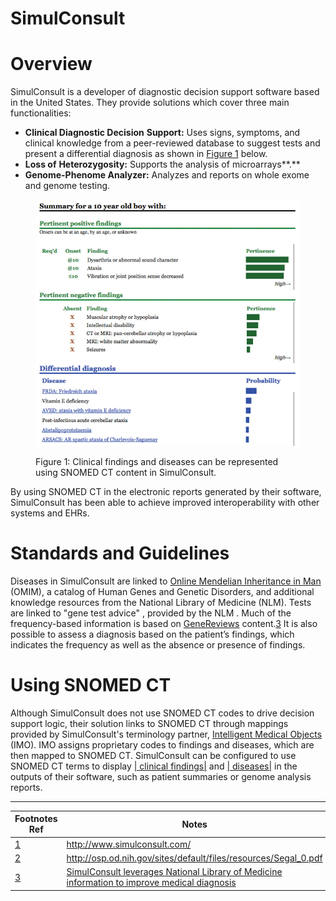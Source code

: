 # SimulConsult

# Overview

SimulConsult is a developer of diagnostic decision support software based in the United States. They provide solutions which cover three main functionalities:

  * **Clinical Diagnostic Decision** **Support:** Uses signs, symptoms, and clinical knowledge from a peer-reviewed database to suggest tests and present a differential diagnosis as shown in [Figure 1](https://confluence.ihtsdotools.org/display/DOCCDS/SimulConsult#Figure-clinical-findings-and-diseases-can-be-represented-using-snomed-ct-content-in-simulconsult "Clinical findings and diseases can be represented using SNOMED CT content in SimulConsult.") below.
  * **Loss of** **Heterozygosity:** Supports the analysis of microarrays**.**
  * **Genome-Phenome Analyzer:** Analyzes and reports on whole exome and genome testing.

<figure><img src="images/123897721.png" alt="" title=""><figcaption><p>Figure 1: Clinical findings and diseases can be represented using SNOMED CT content in SimulConsult.</p></figcaption></figure>

By using SNOMED CT in the electronic reports generated by their software, SimulConsult has been able to achieve improved interoperability with other systems and EHRs.

# Standards and Guidelines

Diseases in SimulConsult are linked to [Online Mendelian Inheritance in Man](https://www.omim.org/) (OMIM), a catalog of Human Genes and Genetic Disorders, and additional knowledge resources from the National Library of Medicine (NLM). Tests are linked to "gene test advice" , provided by the NLM . Much of the frequency-based information is based on [GeneReviews](https://www.ncbi.nlm.nih.gov/books/NBK1116/) content.[3](https://confluence.ihtsdotools.org/display/DOCCDS/SimulConsult#Footnote3 "Footnote: Click here to display the footnote") It is also possible to assess a diagnosis based on the patient’s findings, which indicates the frequency as well as the absence or presence of findings.

# Using SNOMED CT

Although SimulConsult does not use SNOMED CT codes to drive decision support logic, their solution links to SNOMED CT through mappings provided by SimulConsult's terminology partner, [Intelligent Medical Objects](https://www.e-imo.com/) (IMO). IMO assigns proprietary codes to findings and diseases, which are then mapped to SNOMED CT. SimulConsult can be configured to use SNOMED CT terms to display [ | clinical findings|](http://snomed.info/id/404684003 "404684003 | clinical findings |") and [ | diseases|](http://snomed.info/id/64572001 "64572001 | diseases |") in the outputs of their software, such as patient summaries or genome analysis reports.

* * *

Footnotes Ref | Notes  
---|---  
[1](https://confluence.ihtsdotools.org/display/DOCCDS/SimulConsult#FootnoteMarker1-0 "Footnote: Click to return to reference in text") |  <http://www.simulconsult.com/>  
[2](https://confluence.ihtsdotools.org/display/DOCCDS/SimulConsult#FootnoteMarker2-0 "Footnote: Click to return to reference in text") |  <http://osp.od.nih.gov/sites/default/files/resources/Segal_0.pdf>  
[3](https://confluence.ihtsdotools.org/display/DOCCDS/SimulConsult#FootnoteMarker3-0 "Footnote: Click to return to reference in text") |  [SimulConsult leverages National Library of Medicine information to improve medical diagnosis](https://www.youtube.com/watch?v=4zVquU2z53Q)
